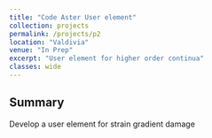 ```yaml
---
title: "Code Aster User element"
collection: projects
permalink: /projects/p2
location: "Valdivia"
venue: "In Prep"
excerpt: "User element for higher order continua"
classes: wide
---
```



## Summary
Develop a user element for strain gradient damage
